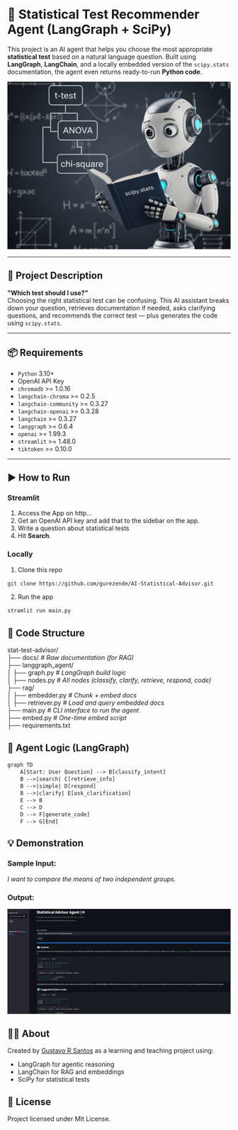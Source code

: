 # 🧠 Statistical Test Recommender Agent (LangGraph + SciPy)

This project is an AI agent that helps you choose the most appropriate **statistical test** based on a natural language question. Built using **LangGraph**, **LangChain**, and a locally embedded version of the `scipy.stats` documentation, the agent even returns ready-to-run **Python code**.

![](img/Gemini_Generated_Image_my6itkmy6itkmy6i.png)

---

## 🚀 Project Description

**"Which test should I use?"**  
Choosing the right statistical test can be confusing. This AI assistant breaks down your question, retrieves documentation if needed, asks clarifying questions, and recommends the correct test — plus generates the code using `scipy.stats`.

---

## 📦 Requirements

- `Python` 3.10+
- OpenAI API Key
- `chromadb` >= 1.0.16
- `langchain-chroma` >= 0.2.5
- `langchain-community` >= 0.3.27
- `langchain-openai` >= 0.3.28
- `langchain` >= 0.3.27
- `langgraph` >= 0.6.4
- `openai` >= 1.99.3
- `streamlit` >= 1.48.0
- `tiktoken` >= 0.10.0

--- 

## ▶️ How to Run

### Streamlit

1. Access the App on http...
2. Get an OpenAI API key and add that to the sidebar on the app.
3. Write a question about statistical tests
4. Hit **Search**.

### Locally

1. Clone this repo

```bash
git clone https://github.com/gurezende/AI-Statistical-Advisor.git
```

2. Run the app

```bash
stramlit run main.py
```


## 🧠 Code Structure

stat-test-advisor/ <br>
├── docs/                      *# Raw documentation (for RAG)* <br>
├── langgraph_agent/ <br>
│   ├── graph.py               *# LangGraph build logic* <br>
│   ├── nodes.py               *# All nodes (classify, clarify, retrieve, respond, code)* <br>
├── rag/ <br>
│   ├── embedder.py            *# Chunk + embed docs* <br>
│   ├── retriever.py           *# Load and query embedded docs* <br>
├── main.py                    *# CLI interface to run the agent* <br>
├── embed.py                   *# One-time embed script* <br>
├── requirements.txt <br>

## 🤖 Agent Logic (LangGraph)

```mermaid
graph TD
    A[Start: User Question] --> B[classify_intent]
    B -->|search| C[retrieve_info]
    B -->|simple| D[respond]
    B -->|clarify| E[ask_clarification]
    E --> B
    C --> D
    D --> F[generate_code]
    F --> G[End]
```

## 💡 Demonstration

### Sample Input:

*I want to compare the means of two independent groups.*

### Output:

![](img/Stats_agent.png)

## 👨‍🔬 About

Created by [Gustavo R Santos](https://gustavorsantos.me) as a learning and teaching project using:

* LangGraph for agentic reasoning
* LangChain for RAG and embeddings
* SciPy for statistical tests

## 📄 License

Project licensed under MIt License.